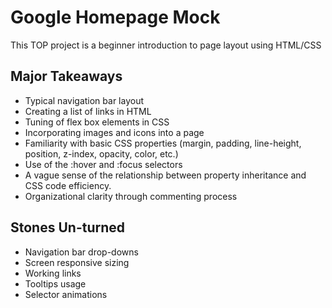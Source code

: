 # Google Homepage Mock

This TOP project is a beginner introduction to page layout using HTML/CSS

## Major Takeaways
- Typical navigation bar layout
- Creating a list of links in HTML
- Tuning of flex box elements in CSS
- Incorporating images and icons into a page
- Familiarity with basic CSS properties (margin, padding, line-height, position, z-index, opacity, color, etc.)
- Use of the :hover and :focus selectors
- A vague sense of the relationship between property inheritance and CSS code efficiency.
- Organizational clarity through commenting process

## Stones Un-turned
- Navigation bar drop-downs
- Screen responsive sizing
- Working links
- Tooltips usage
- Selector animations